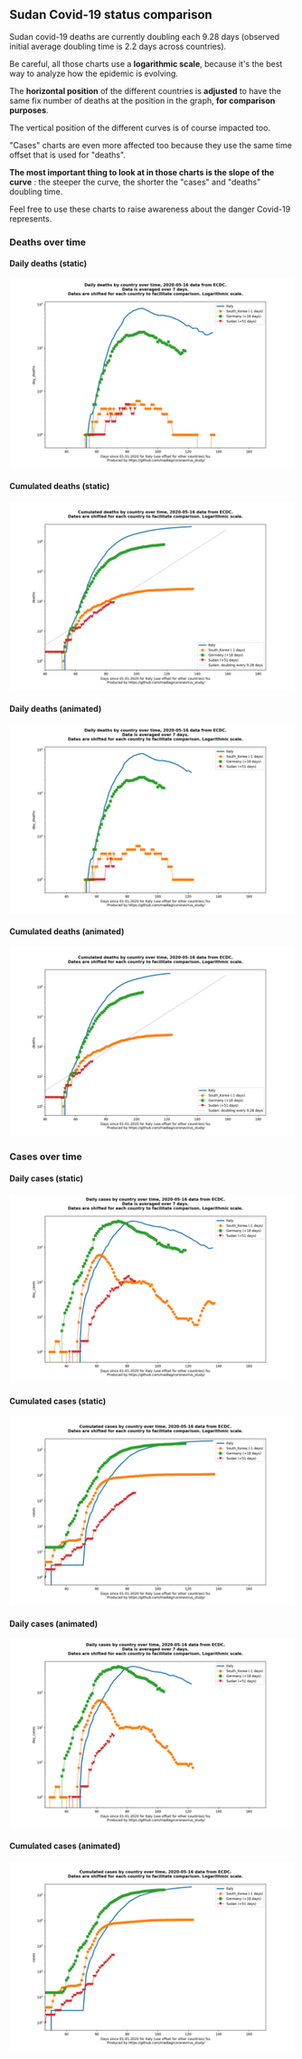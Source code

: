 ## Sudan Covid-19 status comparison 

Sudan covid-19 deaths are currently doubling each 9.28 days (observed initial average doubling time is 2.2 days across countries).



Be careful, all those charts use a **logarithmic scale**, because it's the best way to analyze how the epidemic is evolving.
 
The **horizontal position** of the different countries is **adjusted** to have the same fix number of deaths at the position in the graph, **for comparison purposes**.

The vertical position of the different curves is of course impacted too.

"Cases" charts are even more affected too because they use the same time offset that is used for "deaths".

**The most important thing to look at in those charts is the slope of the curve** : the steeper the curve, the shorter the "cases" and "deaths" doubling time.

Feel free to use these charts to raise awareness about the danger Covid-19 represents. 


 
### Deaths over time
 
#### Daily deaths (static)
![Sudan covid-19 daily deaths static chart](https://raw.githubusercontent.com/madlag/coronavirus_study/master/notebooks/graphs/2020-05-16/countries/Sudan/2020-05-16_Sudan_day_deaths.png "Sudan covid-19 day_deaths static chart")   
 
#### Cumulated deaths (static)
![Sudan covid-19 cumulated deaths static chart](https://raw.githubusercontent.com/madlag/coronavirus_study/master/notebooks/graphs/2020-05-16/countries/Sudan/2020-05-16_Sudan_deaths.png "Sudan covid-19 deaths static chart")   
 
#### Daily deaths (animated)
![Sudan covid-19 daily deaths animated chart](https://raw.githubusercontent.com/madlag/coronavirus_study/master/notebooks/graphs/2020-05-16/countries/Sudan/2020-05-16_Sudan_day_deaths.gif "Sudan covid-19 day_deaths animated chart")   
 
#### Cumulated deaths (animated)
![Sudan covid-19 cumulated deaths animated chart](https://raw.githubusercontent.com/madlag/coronavirus_study/master/notebooks/graphs/2020-05-16/countries/Sudan/2020-05-16_Sudan_deaths.gif "Sudan covid-19 deaths animated chart")   

 
### Cases over time
 
#### Daily cases (static)
![Sudan covid-19 daily cases static chart](https://raw.githubusercontent.com/madlag/coronavirus_study/master/notebooks/graphs/2020-05-16/countries/Sudan/2020-05-16_Sudan_day_cases.png "Sudan covid-19 day_cases static chart")   
 
#### Cumulated cases (static)
![Sudan covid-19 cumulated cases static chart](https://raw.githubusercontent.com/madlag/coronavirus_study/master/notebooks/graphs/2020-05-16/countries/Sudan/2020-05-16_Sudan_cases.png "Sudan covid-19 cases static chart")   
 
#### Daily cases (animated)
![Sudan covid-19 daily cases animated chart](https://raw.githubusercontent.com/madlag/coronavirus_study/master/notebooks/graphs/2020-05-16/countries/Sudan/2020-05-16_Sudan_day_cases.gif "Sudan covid-19 day_cases animated chart")   
 
#### Cumulated cases (animated)
![Sudan covid-19 cumulated cases animated chart](https://raw.githubusercontent.com/madlag/coronavirus_study/master/notebooks/graphs/2020-05-16/countries/Sudan/2020-05-16_Sudan_cases.gif "Sudan covid-19 cases animated chart")   


